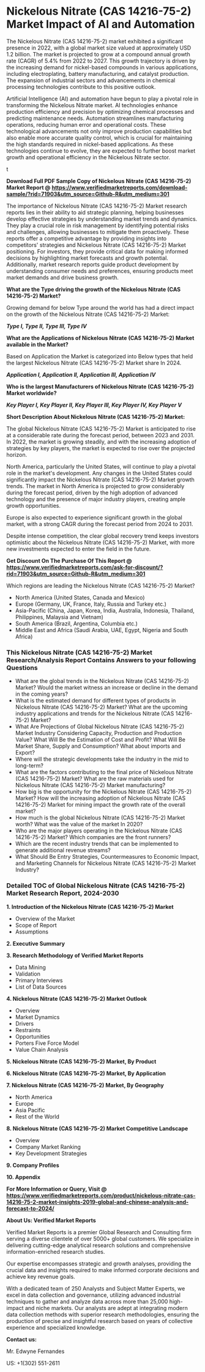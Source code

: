 <meta name="title" content="Global Nickelous Nitrate (CAS 14216-75-2) Market Impact of AI and Automation"><meta name="description" content="The Nickelous Nitrate (CAS 14216-75-2) market exhibited a significant presence in 2022, with a global market size valued at approximately USD 1.2 billion. The market i"><meta name="title" content="Nickelous Nitrate (CAS 14216-75-2) Market Size, Share, Scope, Trends, Growth, Opportunities, Analysis, Forecast"><h1>Nickelous Nitrate (CAS 14216-75-2) Market Impact of AI and Automation</h1><p>The Nickelous Nitrate (CAS 14216-75-2) market exhibited a significant presence in 2022, with a global market size valued at approximately USD 1.2 billion. The market is projected to grow at a compound annual growth rate (CAGR) of 5.4% from 2022 to 2027. This growth trajectory is driven by the increasing demand for nickel-based compounds in various applications, including electroplating, battery manufacturing, and catalyst production. The expansion of industrial sectors and advancements in chemical processing technologies contribute to this positive outlook.</p><p>Artificial Intelligence (AI) and automation have begun to play a pivotal role in transforming the Nickelous Nitrate market. AI technologies enhance production efficiency and precision by optimizing chemical processes and predicting maintenance needs. Automation streamlines manufacturing operations, reducing human error and operational costs. These technological advancements not only improve production capabilities but also enable more accurate quality control, which is crucial for maintaining the high standards required in nickel-based applications. As these technologies continue to evolve, they are expected to further boost market growth and operational efficiency in the Nickelous Nitrate sector.</p>t</p><p id="" class=""><strong>Download Full PDF Sample Copy of Nickelous Nitrate (CAS 14216-75-2) Market Report @ <a href="https://www.verifiedmarketreports.com/download-sample/?rid=71903&utm_source=Github-R&utm_medium=301" target="_blank">https://www.verifiedmarketreports.com/download-sample/?rid=71903&utm_source=Github-R&utm_medium=301</a></strong></p><p>The importance of&nbsp;Nickelous Nitrate (CAS 14216-75-2) Market research reports lies in their ability to aid strategic planning, helping businesses develop effective strategies by understanding market trends and dynamics. They play a crucial role in risk management by identifying potential risks and challenges, allowing businesses to mitigate them proactively. These reports offer a competitive advantage by providing insights into competitors' strategies and Nickelous Nitrate (CAS 14216-75-2) Market positioning. For investors, they provide critical data for making informed decisions by highlighting market forecasts and growth potential. Additionally, market research reports guide product development by understanding consumer needs and preferences, ensuring products meet market demands and drive business growth.</p><p><strong>What are the&nbsp;Type driving the growth of the Nickelous Nitrate (CAS 14216-75-2) Market?</strong></p><p id="" class="">Growing demand for below Type around the world has had a direct impact on the growth of the Nickelous Nitrate (CAS 14216-75-2) Market:</p><em><strong>Type I, Type II, Type III, Type IV</strong></em></p><strong>What are the&nbsp;Applications&nbsp;of Nickelous Nitrate (CAS 14216-75-2) Market available in the Market?</strong></p><p id="" class="">Based on Application the Market is categorized into Below types that held the largest Nickelous Nitrate (CAS 14216-75-2) Market share In 2024.</p><em><strong>Application I, Application II, Application III, Application IV</strong></em></p><strong>Who is the largest Manufacturers of Nickelous Nitrate (CAS 14216-75-2) Market worldwide?</strong></p><p><em><strong>Key Player I, Key Player II, Key Player III, Key Player IV, Key Player V</strong></em></p><p id="" class=""><strong>Short Description About Nickelous Nitrate (CAS 14216-75-2) Market:</strong></p><p>The global Nickelous Nitrate (CAS 14216-75-2) Market is anticipated to rise at a considerable rate during the forecast period, between 2023 and 2031. In 2022, the market is growing steadily, and with the increasing adoption of strategies by key players, the market is expected to rise over the projected horizon.</p><p>North America, particularly the United States, will continue to play a pivotal role in the market's development. Any changes in the United States could significantly impact the Nickelous Nitrate (CAS 14216-75-2) Market growth trends. The market in North America is projected to grow considerably during the forecast period, driven by the high adoption of advanced technology and the presence of major industry players, creating ample growth opportunities.</p><p>Europe is also expected to experience significant growth in the global market, with a strong CAGR during the forecast period from 2024 to 2031.</p><p>Despite intense competition, the clear global recovery trend keeps investors optimistic about the Nickelous Nitrate (CAS 14216-75-2) Market, with more new investments expected to enter the field in the future.</p><p id="" class=""><strong>Get Discount On The Purchase Of This Report @ <a href="https://www.verifiedmarketreports.com/ask-for-discount/?rid=71903&utm_source=Github-R&utm_medium=301" target="_blank">https://www.verifiedmarketreports.com/ask-for-discount/?rid=71903&utm_source=Github-R&utm_medium=301</a></strong></p>Which regions are leading the Nickelous Nitrate (CAS 14216-75-2) Market?</p><ul><li>North America (United States, Canada and Mexico)</li><li>Europe (Germany, UK, France, Italy, Russia and Turkey etc.)</li><li>Asia-Pacific (China, Japan, Korea, India, Australia, Indonesia, Thailand, Philippines, Malaysia and Vietnam)</li><li>South America (Brazil, Argentina, Columbia etc.)</li><li>Middle East and Africa (Saudi Arabia, UAE, Egypt, Nigeria and South Africa)</li></ul><h3 id="" class="">This Nickelous Nitrate (CAS 14216-75-2) Market Research/Analysis Report Contains Answers to your following Questions</h3><ul><li>What are the global trends in the Nickelous Nitrate (CAS 14216-75-2) Market? Would the market witness an increase or decline in the demand in the coming years?</li><li>What is the estimated demand for different types of products in Nickelous Nitrate (CAS 14216-75-2) Market? What are the upcoming industry applications and trends for the Nickelous Nitrate (CAS 14216-75-2) Market?</li><li>What Are Projections of Global Nickelous Nitrate (CAS 14216-75-2) Market Industry Considering Capacity, Production and Production Value? What Will Be the Estimation of Cost and Profit? What Will Be Market Share, Supply and Consumption? What about imports and Export?</li><li>Where will the strategic developments take the industry in the mid to long-term?</li><li>What are the factors contributing to the final price of Nickelous Nitrate (CAS 14216-75-2) Market? What are the raw materials used for Nickelous Nitrate (CAS 14216-75-2) Market manufacturing?</li><li>How big is the opportunity for the Nickelous Nitrate (CAS 14216-75-2) Market? How will the increasing adoption of Nickelous Nitrate (CAS 14216-75-2) Market for mining impact the growth rate of the overall market?</li><li>How much is the global Nickelous Nitrate (CAS 14216-75-2) Market worth? What was the value of the market In 2020?</li><li>Who are the major players operating in the Nickelous Nitrate (CAS 14216-75-2) Market? Which companies are the front runners?</li><li>Which are the recent industry trends that can be implemented to generate additional revenue streams?</li><li>What Should Be Entry Strategies, Countermeasures to Economic Impact, and Marketing Channels for Nickelous Nitrate (CAS 14216-75-2) Market Industry?</li></ul><h3 id="" class="">Detailed TOC of Global Nickelous Nitrate (CAS 14216-75-2) Market Research Report, 2024-2030</h3><p id="" class=""><strong>1. Introduction of the Nickelous Nitrate (CAS 14216-75-2) Market</strong></p><ul><li>Overview of the Market</li><li>Scope of Report</li><li>Assumptions</li></ul><p id="" class=""><strong>2. Executive Summary</strong></p><p id="" class=""><strong>3. Research Methodology of Verified Market Reports</strong></p><ul><li>Data Mining</li><li>Validation</li><li>Primary Interviews</li><li>List of Data Sources</li></ul><p id="" class=""><strong>4. Nickelous Nitrate (CAS 14216-75-2) Market Outlook</strong></p><ul><li>Overview</li><li>Market Dynamics</li><li>Drivers</li><li>Restraints</li><li>Opportunities</li><li>Porters Five Force Model</li><li>Value Chain Analysis</li></ul><p id="" class=""><strong>5. Nickelous Nitrate (CAS 14216-75-2) Market, By Product</strong></p><p id="" class=""><strong>6. Nickelous Nitrate (CAS 14216-75-2) Market, By Application</strong></p><p id="" class=""><strong>7. Nickelous Nitrate (CAS 14216-75-2) Market, By Geography</strong></p><ul><li>North America</li><li>Europe</li><li>Asia Pacific</li><li>Rest of the World</li></ul><p id="" class=""><strong>8. Nickelous Nitrate (CAS 14216-75-2) Market Competitive Landscape</strong></p><ul><li>Overview</li><li>Company Market Ranking</li><li>Key Development Strategies</li></ul><p id="" class=""><strong>9. Company Profiles</strong></p><p id="" class=""><strong>10. Appendix</strong></p><p id="" class=""><strong>For More Information or Query, Visit @ <a href="https://www.verifiedmarketreports.com/product/nickelous-nitrate-cas-14216-75-2-market-insights-2019-global-and-chinese-analysis-and-forecast-to-2024/" target="_blank">https://www.verifiedmarketreports.com/product/nickelous-nitrate-cas-14216-75-2-market-insights-2019-global-and-chinese-analysis-and-forecast-to-2024/</a></strong></p><p id="" class=""><strong>About Us: Verified Market Reports</strong></p><p id="" class="">Verified Market Reports is a premier Global Research and Consulting firm serving a diverse clientele of over 5000+ global customers. We specialize in delivering cutting-edge analytical research solutions and comprehensive information-enriched research studies.</p><p id="" class="">Our expertise encompasses strategic and growth analyses, providing the crucial data and insights required to make informed corporate decisions and achieve key revenue goals.</p><p id="" class="">With a dedicated team of 250 Analysts and Subject Matter Experts, we excel in data collection and governance, utilizing advanced industrial techniques to gather and analyze data across more than 25,000 high-impact and niche markets. Our analysts are adept at integrating modern data collection methods with superior research methodologies, ensuring the production of precise and insightful research based on years of collective experience and specialized knowledge.</p><p id="" class=""><strong>Contact us:</strong></p><p id="" class="">Mr. Edwyne Fernandes</p><p id="" class="">US: +1(302) 551-2611</p>